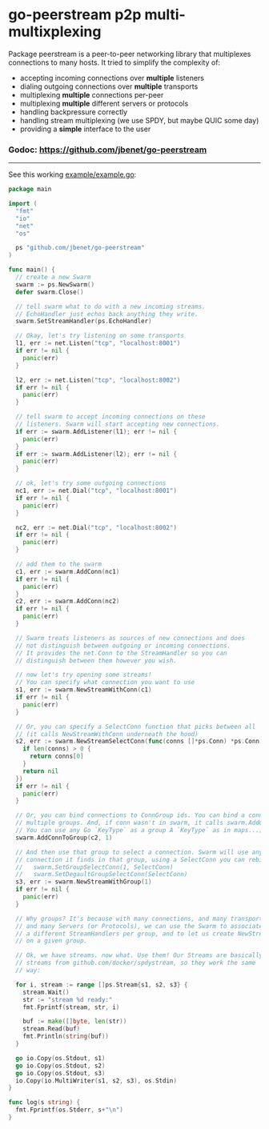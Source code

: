 # go-peerstream p2p multi-multixplexing

Package peerstream is a peer-to-peer networking library that multiplexes
connections to many hosts. It tried to simplify the complexity of:

* accepting incoming connections over **multiple** listeners
* dialing outgoing connections over **multiple** transports
* multiplexing **multiple** connections per-peer
* multiplexing **multiple** different servers or protocols
* handling backpressure correctly
* handling stream multiplexing (we use SPDY, but maybe QUIC some day)
* providing a **simple** interface to the user

### Godoc: https://github.com/jbenet/go-peerstream

---

See this working [example/example.go](example/example):

```Go
package main

import (
  "fmt"
  "io"
  "net"
  "os"

  ps "github.com/jbenet/go-peerstream"
)

func main() {
  // create a new Swarm
  swarm := ps.NewSwarm()
  defer swarm.Close()

  // tell swarm what to do with a new incoming streams.
  // EchoHandler just echos back anything they write.
  swarm.SetStreamHandler(ps.EchoHandler)

  // Okay, let's try listening on some transports
  l1, err := net.Listen("tcp", "localhost:8001")
  if err != nil {
    panic(err)
  }

  l2, err := net.Listen("tcp", "localhost:8002")
  if err != nil {
    panic(err)
  }

  // tell swarm to accept incoming connections on these
  // listeners. Swarm will start accepting new connections.
  if err := swarm.AddListener(l1); err != nil {
    panic(err)
  }
  if err := swarm.AddListener(l2); err != nil {
    panic(err)
  }

  // ok, let's try some outgoing connections
  nc1, err := net.Dial("tcp", "localhost:8001")
  if err != nil {
    panic(err)
  }

  nc2, err := net.Dial("tcp", "localhost:8002")
  if err != nil {
    panic(err)
  }

  // add them to the swarm
  c1, err := swarm.AddConn(nc1)
  if err != nil {
    panic(err)
  }
  c2, err := swarm.AddConn(nc2)
  if err != nil {
    panic(err)
  }

  // Swarm treats listeners as sources of new connections and does
  // not distinguish between outgoing or incoming connections.
  // It provides the net.Conn to the StreamHandler so you can
  // distinguish between them however you wish.

  // now let's try opening some streams!
  // You can specify what connection you want to use
  s1, err := swarm.NewStreamWithConn(c1)
  if err != nil {
    panic(err)
  }

  // Or, you can specify a SelectConn function that picks between all
  // (it calls NewStreamWithConn underneath the hood)
  s2, err := swarm.NewStreamSelectConn(func(conns []*ps.Conn) *ps.Conn {
    if len(conns) > 0 {
      return conns[0]
    }
    return nil
  })
  if err != nil {
    panic(err)
  }

  // Or, you can bind connections to ConnGroup ids. You can bind a conn to
  // multiple groups. And, if conn wasn't in swarm, it calls swarm.AddConn.
  // You can use any Go `KeyType` as a group A `KeyType` as in maps...)
  swarm.AddConnToGroup(c2, 1)

  // And then use that group to select a connection. Swarm will use any
  // connection it finds in that group, using a SelectConn you can rebind:
  //   swarm.SetGroupSelectConn(1, SelectConn)
  //   swarm.SetDegaultGroupSelectConn(SelectConn)
  s3, err := swarm.NewStreamWithGroup(1)
  if err != nil {
    panic(err)
  }

  // Why groups? It's because with many connections, and many transports,
  // and many Servers (or Protocols), we can use the Swarm to associate
  // a different StreamHandlers per group, and to let us create NewStreams
  // on a given group.

  // Ok, we have streams. now what. Use them! Our Streams are basically
  // streams from github.com/docker/spdystream, so they work the same
  // way:

  for i, stream := range []ps.Stream{s1, s2, s3} {
    stream.Wait()
    str := "stream %d ready:"
    fmt.Fprintf(stream, str, i)

    buf := make([]byte, len(str))
    stream.Read(buf)
    fmt.Println(string(buf))
  }

  go io.Copy(os.Stdout, s1)
  go io.Copy(os.Stdout, s2)
  go io.Copy(os.Stdout, s3)
  io.Copy(io.MultiWriter(s1, s2, s3), os.Stdin)
}

func log(s string) {
  fmt.Fprintf(os.Stderr, s+"\n")
}
```